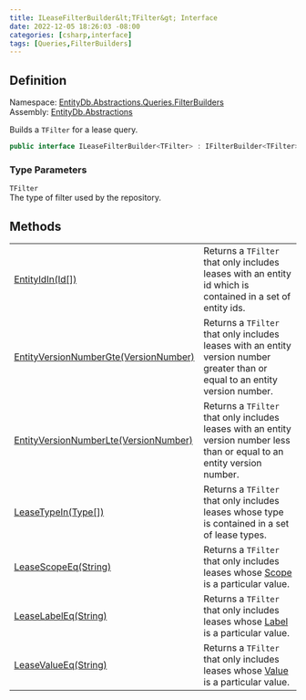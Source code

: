 ```yaml
---
title: ILeaseFilterBuilder&lt;TFilter&gt; Interface
date: 2022-12-05 18:26:03 -08:00
categories: [csharp,interface]
tags: [Queries,FilterBuilders]
---
```


## Definition
Namespace: <a href='/posts/csharp.namespace.entitydb.abstractions.queries.filterbuilders/'>EntityDb.Abstractions.Queries.FilterBuilders</a><br />
Assembly: <a href='/posts/csharp.assembly.entitydb.abstractions/'>EntityDb.Abstractions</a><br />

Builds a <code class='language-plaintext highlighter-rouge'>TFilter</code> for a lease query.

```cs
public interface ILeaseFilterBuilder<TFilter> : IFilterBuilder<TFilter>
```
### Type Parameters
`TFilter`<br />The type of filter used by the repository.
## Methods
<table><tr><td><!--/posts/csharp.notimplemented.entitydb.abstractions.queries.filterbuilders.ileasefilterbuilder-1.entityidin/--><a href='#'>EntityIdIn(Id[])</a></td><td>
Returns a <code class='language-plaintext highlighter-rouge'>TFilter</code> that only includes leases with an entity id which is contained in a set
of entity ids.
</td></tr><tr><td><!--/posts/csharp.notimplemented.entitydb.abstractions.queries.filterbuilders.ileasefilterbuilder-1.entityversionnumbergte/--><a href='#'>EntityVersionNumberGte(VersionNumber)</a></td><td>
Returns a <code class='language-plaintext highlighter-rouge'>TFilter</code> that only includes leases with an entity version number greater than or
equal to an entity version number.
</td></tr><tr><td><!--/posts/csharp.notimplemented.entitydb.abstractions.queries.filterbuilders.ileasefilterbuilder-1.entityversionnumberlte/--><a href='#'>EntityVersionNumberLte(VersionNumber)</a></td><td>
Returns a <code class='language-plaintext highlighter-rouge'>TFilter</code> that only includes leases with an entity version number less than or
equal to an entity version number.
</td></tr><tr><td><!--/posts/csharp.notimplemented.entitydb.abstractions.queries.filterbuilders.ileasefilterbuilder-1.leasetypein/--><a href='#'>LeaseTypeIn(Type[])</a></td><td>
Returns a <code class='language-plaintext highlighter-rouge'>TFilter</code> that only includes leases whose type is contained in a set of lease
types.
</td></tr><tr><td><!--/posts/csharp.notimplemented.entitydb.abstractions.queries.filterbuilders.ileasefilterbuilder-1.leasescopeeq/--><a href='#'>LeaseScopeEq(String)</a></td><td>
Returns a <code class='language-plaintext highlighter-rouge'>TFilter</code> that only includes leases whose <!--/posts/csharp.notimplemented.entitydb.abstractions.leases.ilease.scope/--><a href='#'>Scope</a> is
a particular value.
</td></tr><tr><td><!--/posts/csharp.notimplemented.entitydb.abstractions.queries.filterbuilders.ileasefilterbuilder-1.leaselabeleq/--><a href='#'>LeaseLabelEq(String)</a></td><td>
Returns a <code class='language-plaintext highlighter-rouge'>TFilter</code> that only includes leases whose <!--/posts/csharp.notimplemented.entitydb.abstractions.leases.ilease.label/--><a href='#'>Label</a> is
a particular value.
</td></tr><tr><td><!--/posts/csharp.notimplemented.entitydb.abstractions.queries.filterbuilders.ileasefilterbuilder-1.leasevalueeq/--><a href='#'>LeaseValueEq(String)</a></td><td>
Returns a <code class='language-plaintext highlighter-rouge'>TFilter</code> that only includes leases whose <!--/posts/csharp.notimplemented.entitydb.abstractions.leases.ilease.value/--><a href='#'>Value</a> is
a particular value.
</td></tr></table>

